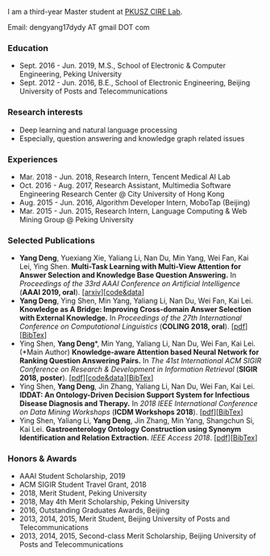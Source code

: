 I am a third-year Master student at [PKUSZ CIRE Lab](https://netlab.pkusz.edu.cn/).

Email: dengyang17dydy AT gmail DOT com

### Education
* Sept. 2016 - Jun. 2019,
M.S., School of Electronic & Computer Engineering, Peking University
* Sept. 2012 - Jun. 2016,
B.E., School of Electronic Engineering, Beijing University of Posts and Telecommunications

### Research interests
* Deep learning and natural language processing
* Especially, question answering and knowledge graph related issues

### Experiences
* Mar. 2018 - Jun. 2018, Research Intern, Tencent Medical AI Lab
* Oct. 2016 - Aug. 2017, Research Assistant, Multimedia Software Engineering Research Center @ City University of Hong Kong 
* Aug. 2015 - Jun. 2016, Algorithm Developer Intern, MoboTap (Beijing)
* Mar. 2015 - Jun. 2015, Research Intern, Language Computing & Web Mining Group @ Peking University

### Selected Publications
* **Yang Deng**, Yuexiang Xie, Yaliang Li, Nan Du, Min Yang, Wei Fan, Kai Lei, Ying Shen. **Multi-Task Learning with Multi-View Attention for Answer Selection and Knowledge Base Question Answering.** In _Proceedings of the 33rd AAAI Conference on Artificial Intelligence_ (**AAAI 2019, oral**). [[arxiv](https://arxiv.org/abs/1812.02354)][[code&data](https://github.com/dengyang17/MTQA)]
* **Yang Deng**, Ying Shen, Min Yang, Yaliang Li, Nan Du, Wei Fan, Kai Lei. **Knowledge as A Bridge: Improving Cross-domain Answer Selection with External Knowledge.** In _Proceedings of the 27th International Conference on Computational Linguistics_ (**COLING 2018, oral**). [[pdf](http://aclweb.org/anthology/C18-1279)][[BibTex](https://aclanthology.info/papers/C18-1279/c18-1279.bib)]
* Ying Shen, **Yang Deng***, Min Yang, Yaliang Li, Nan Du, Wei Fan, Kai Lei. (*Main Author) **Knowledge-aware Attention based Neural Network for Ranking Question Answering Pairs.** In _The 41st International ACM SIGIR Conference on Research & Development in Information Retrieval_ (**SIGIR 2018, poster**). [[pdf](https://dl.acm.org/citation.cfm?doid=3209978.3210081)][[code&data](https://github.com/dengyang17/kablstm)][[BibTex](https://dl.acm.org/citation.cfm?doid=3209978.3210081)]
* Ying Shen, **Yang Deng**, Jin Zhang, Yaliang Li, Nan Du, Wei Fan, Kai Lei. **IDDAT: An Ontology-Driven Decision Support System for Infectious Disease Diagnosis and Therapy.** In _2018 IEEE International Conference on Data Mining Workshops_ (**ICDM Workshops 2018**). [[pdf](https://ieeexplore.ieee.org/stamp/stamp.jsp?tp=&arnumber=8637479)][[BibTex](https://dblp.uni-trier.de/rec/bibtex/conf/icdm/ShenDZLDFYL18)]
* Ying Shen, Yaliang Li, **Yang Deng**, Jin Zhang, Min Yang, Shangchun Si, Kai Lei. **Gastroenterology Ontology Construction using Synonym Identification and Relation Extraction.** _IEEE Access 2018_. [[pdf](https://ieeexplore.ieee.org/stamp/stamp.jsp?tp=&arnumber=8425033)][[BibTex](https://dblp.uni-trier.de/rec/bibtex/journals/access/ShenLDZYCSL18)]

### Honors & Awards
*	AAAI Student Scholarship, 2019
*	ACM SIGIR Student Travel Grant, 2018 
*	2018, Merit Student, Peking University
*	2018, May 4th Merit Scholarship, Peking University
*	2016, Outstanding Graduates Awards, Beijing
*	2013, 2014, 2015, Merit Student, Beijing University of Posts and Telecommunications
*	2013, 2014, 2015, Second-class Merit Scholarship, Beijing University of Posts and Telecommunications
